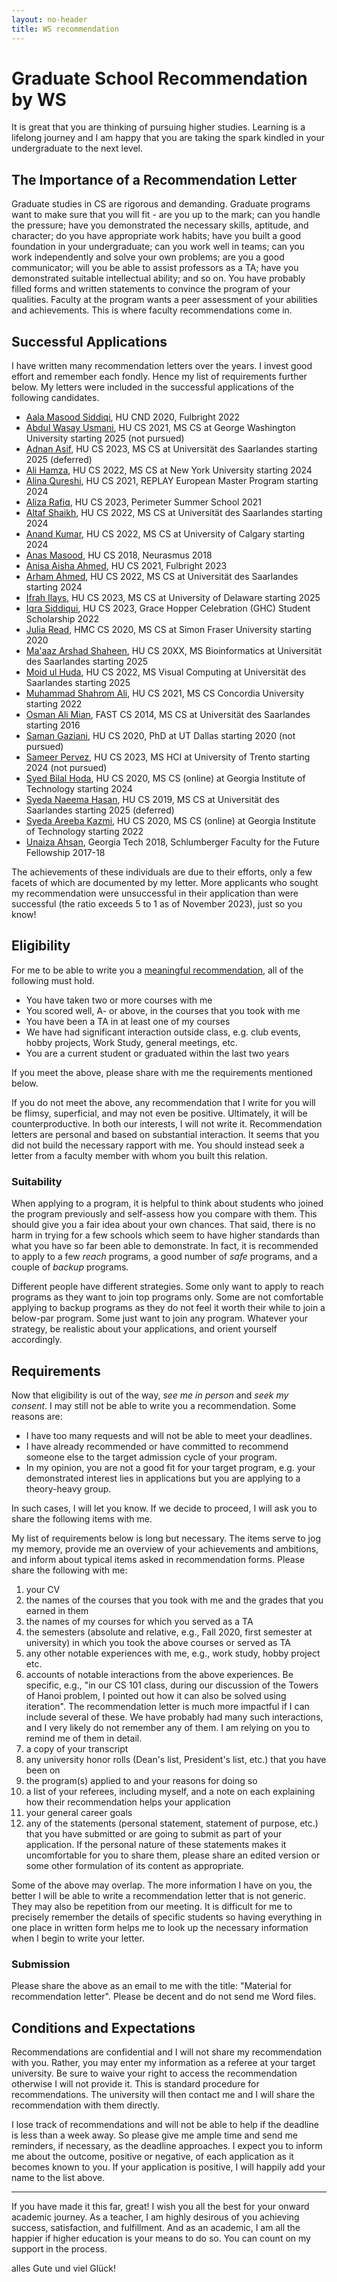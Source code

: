 ```yaml
---
layout: no-header
title: WS recommendation
---
```


# Graduate School Recommendation by WS

It is great that you are thinking of pursuing higher studies. Learning is a lifelong journey and I am happy that you are taking the spark kindled in your undergraduate to the next level.

## The Importance of a Recommendation Letter

Graduate studies in CS are rigorous and demanding. Graduate programs want to make sure that you will fit - are you up to the mark; can you handle the pressure; have you demonstrated the necessary skills, aptitude, and character; do you have appropriate work habits; have you built a good foundation in your undergraduate; can you work well in teams; can you work independently and solve your own problems; are you a good communicator; will you be able to assist professors as a TA; have you demonstrated suitable intellectual ability; and so on. You have probably filled forms and written statements to convince the program of your qualities. Faculty at the program wants a peer assessment of your abilities and achievements. This is where faculty recommendations come in.

## Successful Applications

I have written many recommendation letters over the years. I invest good effort and remember each fondly. Hence my list of requirements further below. My letters were included in the successful applications of the following candidates.

- [Aala Masood Siddiqi](https://www.linkedin.com/in/aala-siddiqi-5036a4189), HU CND 2020, Fulbright 2022
- [Abdul Wasay Usmani](https://www.linkedin.com/in/wasayusmani/), HU CS 2021, MS CS at George Washington University starting 2025 (not pursued)
- [Adnan Asif](https://www.linkedin.com/in/aala-siddiqi-5036a4189), HU CS 2023, MS CS at Universität des Saarlandes starting 2025 (deferred)
- [Ali Hamza](https://www.linkedin.com/in/alihamza99/), HU CS 2022, MS CS at New York University starting 2024
- [Alina Qureshi](https://www.linkedin.com/in/alina-qureshi/), HU CS 2021, REPLAY European Master Program starting 2024
- [Aliza Rafiq](https://www.linkedin.com/in/aliza-rafiq-230500/), HU CS 2023, Perimeter Summer School 2021
- [Altaf Shaikh](https://www.linkedin.com/in/altafshk/), HU CS 2022, MS CS at Universität des Saarlandes starting 2024
- [Anand Kumar](https://www.linkedin.com/in/anand-kumar-rajpal/), HU CS 2022, MS CS at University of Calgary starting 2024
- [Anas Masood](https://www.linkedin.com/in/anas-masood/), HU CS 2018, Neurasmus 2018
- [Anisa Aisha Ahmed](https://www.linkedin.com/in/anisa-aisha-1a7903176/), HU CS 2021, Fulbright 2023
- [Arham Ahmed](https://www.linkedin.com/in/arham-ahmed-5502a2233/), HU CS 2022, MS CS at Universität des Saarlandes starting 2024
- [Ifrah Ilays](https://www.linkedin.com/in/ifrah-ilyas-3361931aa/), HU CS 2023, MS CS at University of Delaware starting 2025
- [Iqra Siddiqui](https://www.linkedin.com/in/iqra-siddiqui-ab278519a/), HU CS 2023, Grace Hopper Celebration (GHC) Student Scholarship 2022
- [Julia Read](https://www.linkedin.com/in/juliahread/), HMC CS 2020, MS CS at Simon Fraser University starting 2020
- [Ma'aaz Arshad Shaheen](https://www.linkedin.com/in/maaazshaheen/), HU CS 20XX, MS Bioinformatics at Universität des Saarlandes starting 2025
- [Moid ul Huda](https://www.linkedin.com/in/moid-huda/), HU CS 2022, MS Visual Computing at Universität des Saarlandes starting 2025
- [Muhammad Shahrom Ali](https://www.linkedin.com/in/mshahromali/), HU CS 2021, MS CS Concordia University starting 2022
- [Osman Ali Mian](https://www.linkedin.com/in/osman-ali-mian-79476b41/), FAST CS 2014, MS CS at Universität des Saarlandes starting 2016
- [Saman Gaziani](https://www.linkedin.com/in/samangaziani/), HU CS 2020, PhD at UT Dallas starting 2020 (not pursued)
- [Sameer Pervez](https://www.linkedin.com/in/sameerpervez/), HU CS 2023, MS HCI at University of Trento starting 2024 (not pursued)
- [Syed Bilal Hoda](https://www.linkedin.com/in/syedbilalhoda/), HU CS 2020, MS CS (online) at Georgia Institute of Technology starting 2024
- [Syeda Naeema Hasan](https://www.linkedin.com/in/naeemahasan/), HU CS 2019, MS CS at Universität des Saarlandes starting 2025 (deferred)
- [Syeda Areeba Kazmi](https://www.linkedin.com/in/areeba-kazmi-a840a8112/), HU CS 2020, MS CS (online) at Georgia Institute of Technology starting 2022
- [Unaiza Ahsan](http://unaizahsan.com), Georgia Tech 2018, Schlumberger Faculty for the Future Fellowship 2017-18

The achievements of these individuals are due to their efforts, only a few facets of which are documented by my letter. More applicants who sought my recommendation were unsuccessful in their application than were successful (the ratio exceeds 5 to 1 as of November 2023), just so you know!

## Eligibility

For me to be able to write you a [meaningful recommendation](https://cs.brown.edu/~sk/Memos/Grad-School-Recos/), all of the following must hold.

* You have taken two or more courses with me
* You scored well, A- or above, in the courses that you took with me
* You have been a TA in at least one of my courses
* We have had significant interaction outside class, e.g. club events, hobby projects, Work Study, general meetings, etc.
* You are a current student or graduated within the last two years

If you meet the above, please share with me the requirements mentioned below.

If you do not meet the above, any recommendation that I write for you will be flimsy, superficial, and may not even be positive. Ultimately, it will be counterproductive. In both our interests, I will not write it. Recommendation letters are personal and based on substantial interaction. It seems that you did not build the necessary rapport with me. You should instead seek a letter from a faculty member with whom you built this relation.

### Suitability

When applying to a program, it is helpful to think about students who joined the program previously and self-assess how you compare with them. This should give you a fair idea about your own chances. That said, there is no harm in trying for a few schools which seem to have higher standards than what you have so far been able to demonstrate. In fact, it is recommended to apply to a few _reach_ programs, a good number of _safe_ programs, and a couple of _backup_ programs.

Different people have different strategies. Some only want to apply to reach programs as they want to join top programs only. Some are not comfortable applying to backup programs as they do not feel it worth their while to join a below-par program. Some just want to join any program. Whatever your strategy, be realistic about your applications, and orient yourself accordingly.

## Requirements

Now that eligibility is out of the way, _see me in person_ and _seek my consent_. I may still not be able to write you a recommendation. Some reasons are:

- I have too many requests and will not be able to meet your deadlines.
- I have already recommended or have committed to recommend someone else to the target admission cycle of your program.
- In my opinion, you are not a good fit for your target program, e.g. your demonstrated interest lies in applications but you are applying to a theory-heavy group.

In such cases, I will let you know. If we decide to proceed, I will ask you to share the following items with me. 

My list of requirements below is long but necessary. The items serve to jog my memory, provide me an overview of your achievements and ambitions, and inform about typical items asked in recommendation forms. Please share the following with me:

1. your CV 
1. the names of the courses that you took with me and the grades that you earned in them
1. the names of my courses for which you served as a TA
1. the semesters (absolute and relative, e.g., Fall 2020, first semester at university) in which you took the above courses or served as TA
1. any other notable experiences with me, e.g., work study, hobby project etc.
1. accounts of notable interactions from the above experiences. Be specific, e.g., "in our CS 101 class, during our discussion of the Towers of Hanoi problem, I pointed out how it can also be solved using iteration". The recommendation letter is much more impactful if I can include several of these. We have probably had many such interactions, and I very likely do not remember any of them. I am relying on you to remind me of them in detail.
1. a copy of your transcript
1. any university honor rolls (Dean's list, President's list, etc.) that you have been on
1. the program(s) applied to and your reasons for doing so
1. a list of your referees, including myself, and a note on each explaining how their recommendation helps your application
1. your general career goals
1. any of the statements (personal statement, statement of purpose, etc.) that you have submitted or are going to submit as part of your application. If the personal nature of these statements makes it uncomfortable for you to share them, please share an edited version or some other formulation of its content as appropriate.

Some of the above may overlap. The more information I have on you, the better I will be able to write a recommendation letter that is not generic. They may also be repetition from our meeting. It is difficult for me to precisely remember the details of specific students so having everything in one place in written form helps me to look up the necessary information when I begin to write your letter.

### Submission

Please share the above as an email to me with the title: "Material for recommendation letter". Please be decent and do not send me Word files.

## Conditions and Expectations

Recommendations are confidential and I will not share my recommendation with you. Rather, you may enter my information as a referee at your target university. Be sure to waive your right to access the recommendation otherwise I will not provide it. This is standard procedure for recommendations. The university will then contact me and I will share the recommendation with them directly.

I lose track of recommendations and will not be able to help if the deadline is less than a week away. So please give me ample time and send me reminders, if necessary, as the deadline approaches. I expect you to inform me about the outcome, positive or negative, of each application as it becomes known to you. If your application is positive, I will happily add your name to the list above.

---

If you have made it this far, great! I wish you all the best for your onward academic journey. As a teacher, I am highly desirous of you achieving success, satisfaction, and fulfillment. And as an academic, I am all the happier if higher education is your means to do so. You can count on my support in the process.

alles Gute und viel Glück!
